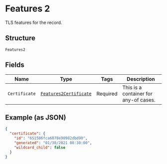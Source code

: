 
# Features 2

TLS features for the record.

## Structure

`Features2`

## Fields

| Name | Type | Tags | Description |
|  --- | --- | --- | --- |
| `Certificate` | [`Features2Certificate`](../../doc/models/containers/features-2-certificate.md) | Required | This is a container for any-of cases. |

## Example (as JSON)

```json
{
  "certificate": {
    "id": "651586fca6078e98982dbd90",
    "generated": "01/30/2021 08:30:00",
    "wildcard_child": false
  }
}
```

